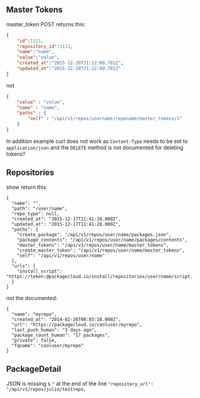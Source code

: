 ## Master Tokens

master_token POST returns this:

```json
{
	"id":1111,
	"repository_id":1111,
	"name":"name",
	"value":"value",
	"created_at":"2015-12-20T21:12:09.781Z",
	"updated_at":"2015-12-20T21:12:09.781Z"
}
```

not 

```json
{
    "value" : "value",
    "name" : "name",
    "paths" : {
        "self" : "/api/v1/repos/username/reponame/master_tokens/1"
    }
}
```

In addition example curl does not work as `Content-Type` needs to be set to `application/json` and the `DELETE` method is not documented for deleting tokens?

## Repositories

show return this:

```
{
  "name": "",
  "path": "/user/name",
  "repo_type": null,
  "created_at": "2015-12-17T11:41:28.000Z",
  "updated_at": "2015-12-17T11:41:28.000Z",
  "paths": {
    "create_package": "/api/v1/repos/user/name/packages.json",
    "package_contents": "/api/v1/repos/user/name/packages/contents",
    "master_tokens": "/api/v1/repos/user/name/master_tokens",
    "create_master_token": "/api/v1/repos/user/name/master_tokens",
    "self": "/api/v1/repos/user/name"
  },
  "urls": {
    "install_script": "https://token:@packagecloud.io/install/repositories/user/name/script.:package_type.sh"
  }
}
```

not the documented:

```
{
  "name": "myrepo",
  "created_at": "2014-02-26T00:03:28.000Z",
  "url": "https://packagecloud.io/cooluser/myrepo",
  "last_push_human": "3 days ago",
  "package_count_human": "17 packages",
  "private": false,
  "fqname": "cooluser/myrepo"
}
```

## PackageDetail

JSON is missing s `"` at the end of the line `"repository_url": "/api/v1/repos/julio/testrepo,`

